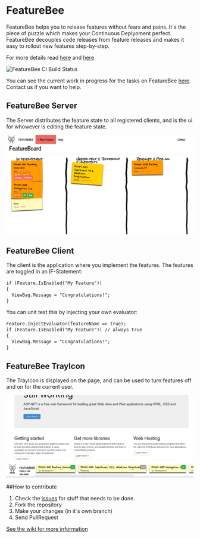 FeatureBee
==========

FeatureBee helps you to release features without fears and pains. It´s the piece of puzzle which makes your Continuous Deplyoment perfect. FeatureBee decouples code releases from feature releases and makes it easy to rollout new features step-by-step.

For more details read [here](http://pgarbe.github.io/blog/2014/01/16/the-fear-of-new-features/) and [here](http://www.codeproject.com/Articles/727298/Getting-your-features-out)

![FeatureBee CI Build Status](https://www.myget.org/BuildSource/Badge/featurebee-ci?identifier=24682329-ee15-41cc-ad5e-922ae684f261)

You can see the current work in progress for the tasks on FeatureBee [here](https://trello.com/b/jrHcCKQa/featurebee).
Contact us if you want to help.

## FeatureBee Server 

The Server distributes the feature state to all registered clients, and is the ui for whowever is editing the feature state.

![FeatureBee Server](https://github.com/AutoScout24/FeatureBee/raw/master/documentation/images/Feature%20Bee%20-%20Server.png)

## FeatureBee Client

The client is the application where you implement the features. The features are toggled in an IF-Statement:

    if (Feature.IsEnabled("My Feature"))
    {
      ViewBag.Message = "Congratulations!";
    }

You can unit test this by injecting your own evaluator: 

    Feature.InjectEvaluator(featureName => true);
    if (Feature.IsEnabled("My Feature")) // always true
    {
      ViewBag.Message = "Congratulations!";
    }

## FeatureBee TrayIcon

The TrayIcon is displayed on the page, and can be used to turn features off and on for the current user.

![Feature Bee Tray](https://github.com/AutoScout24/FeatureBee/raw/master/documentation/images/Feature%20Bee%20-%20Tray%20Icon.png)


##How to contribute

1. Check the [issues](https://github.com/AutoScout24/FeatureBee/issues) for stuff that needs to be done.
2. Fork the repository
3. Make your changes (in it´s own branch)
4. Send PullRequest

[See the wiki for more information](https://github.com/AutoScout24/FeatureBee/wiki/) 
